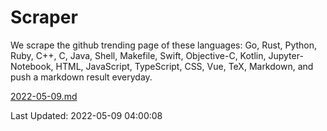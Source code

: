 # Scraper

We scrape the github trending page of these languages: Go, Rust, Python, Ruby, C++, C, Java, Shell, Makefile, Swift, Objective-C, Kotlin, Jupyter-Notebook, HTML, JavaScript, TypeScript, CSS, Vue, TeX, Markdown, and push a markdown result everyday.

[2022-05-09.md](https://github.com/yangwenmai/github-trending-backup/blob/master/2022-05-09.md)

Last Updated: 2022-05-09 04:00:08